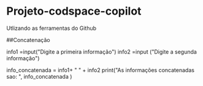 # Projeto-codspace-copilot
Utlizando as ferramentas do Github 

##Concatenação

info1 =input("Digite a primeira informação")
info2 =input ("Digite a segunda informação")

info_concatenada = info1+ " " + info2
print("As informações concatenadas sao: ", info_concatenada )